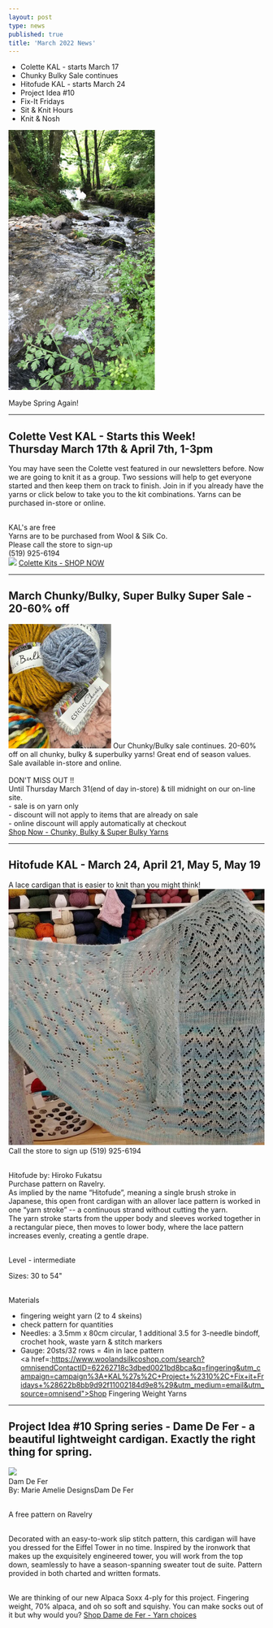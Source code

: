 ```yaml
---
layout: post
type: news
published: true
title: 'March 2022 News'
---
```


- Colette KAL - starts March 17
- Chunky Bulky Sale continues
- Hitofude KAL - starts March 24
- Project Idea #10
- Fix-It Fridays
- Sit & Knit Hours
- Knit & Nosh

<img src="/img/spring.jpg">

Maybe Spring Again!
<hr />
<h2>Colette Vest KAL - Starts this Week!<br />
Thursday March 17th & April 7th, 1-3pm</h1>

You may have seen the Colette vest featured in our newsletters before. Now we are going to knit it as a group. Two sessions will help to get everyone started and then keep them on track to finish. Join in if you already have the yarns or click below to take you to the kit combinations. Yarns can be purchased in-store or online.<br /><br />

KAL's are free<br />
Yarns are to be purchased from Wool & Silk Co.<br />
Please call the store to sign-up<br />
(519) 925-6194<br />
<img src="/img/collette_vest.jpg">
<a href="https://www.woolandsilkcoshop.com/products/colette-kit-b?_pos=2&_sid=16d650984&_ss=r&omnisendContactID=62262718c3dbed0021bd8bca&utm_campaign=campaign%3A+KAL%27s%2C+Project+%2310%2C+Fix+it+Fridays+%28622b8bb9d92f11002184d9e8%29&utm_medium=email&utm_source=omnisend">Colette Kits - SHOP NOW</a>
<hr />
<h2>March Chunky/Bulky, Super Bulky Super Sale - 20-60% off</h2>
<img src="/img/chunky_bulky.jpg">
Our Chunky/Bulky sale continues. 20-60% off on all chunky, bulky & superbulky yarns! Great end of season values. Sale available in-store and online.<br /><br />
DON'T MISS OUT !!<br />
Until Thursday March 31(end of day in-store) & till midnight on our
on-line site.<br />
- sale is on yarn only<br />
- discount will not apply to items that are already on sale<br />
- online discount will apply automatically at checkout<br />
<a href="https://www.woolandsilkcoshop.com/search?omnisendContactID=62262718c3dbed0021bd8bca&q=chunky&utm_campaign=campaign%3A+KAL%27s%2C+Project+%2310%2C+Fix+it+Fridays+%28622b8bb9d92f11002184d9e8%29&utm_medium=email&utm_source=omnisend">Shop Now - Chunky, Bulky & Super Bulky Yarns</a>
<hr />
<h2>Hitofude KAL - March 24, April 21, May 5, May 19</h2>

A lace cardigan that is easier to knit than you might think!<br />
<img src="/img/hitofude.jpg"><br />
Call the store to sign up (519) 925-6194<br /><br />
 
Hitofude by:  Hiroko Fukatsu<br />
Purchase pattern on Ravelry.  <br />
As implied by the name “Hitofude”, meaning a single brush stroke in Japanese, this open front cardigan with an allover lace pattern is worked in one “yarn stroke” -- a continuous strand without cutting the yarn.<br />
The yarn stroke starts from the upper body and sleeves worked together in a rectangular piece, then moves to lower body, where the lace pattern increases evenly, creating a gentle drape.<br /><br />

Level - intermediate<br />

Sizes:  30 to 54"<br /><br />

Materials<br />
- fingering weight yarn (2 to 4 skeins)<br />
- check pattern for quantities<br />
 - Needles:  a 3.5mm x 80cm circular, 1 additional 3.5 for 3-needle bindoff,
   crochet hook, waste yarn & stitch markers<br />
- Gauge:  20sts/32 rows = 4in
   in lace pattern<br />
<a href=:https://www.woolandsilkcoshop.com/search?omnisendContactID=62262718c3dbed0021bd8bca&q=fingering&utm_campaign=campaign%3A+KAL%27s%2C+Project+%2310%2C+Fix+it+Fridays+%28622b8bb9d92f11002184d9e8%29&utm_medium=email&utm_source=omnisend">Shop Fingering Weight Yarns</a><br />
<hr />
<h2>Project Idea #10 Spring series - Dame De Fer - a beautiful lightweight cardigan. Exactly the right thing for spring.</h2>
 <img src="/img/dam_de_fer.jpg"><br />
Dam De Fer<br />
By: Marie Amelie DesignsDam De Fer<br /><br />

A free pattern on Ravelry<br /><br />

Decorated with an easy-to-work slip stitch pattern, this cardigan will have you dressed for the Eiffel Tower in no time. Inspired by the ironwork that makes up the exquisitely engineered tower, you will work from the top down, seamlessly to have a season-spanning sweater tout de suite. Pattern provided in both charted and written formats.<br /><br />

We are thinking of our new Alpaca Soxx 4-ply for this project. Fingering weight, 70% alpaca, and oh so soft and squishy. You can make socks out of it but why would you?
<a href="https://www.woolandsilkcoshop.com/products/alpaca-soxx-cashmere-4-ply?_pos=1&_sid=eb213dbcc&_ss=r&omnisendContactID=62262718c3dbed0021bd8bca&utm_campaign=campaign%3A+KAL%27s%2C+Project+%2310%2C+Fix+it+Fridays+%28622b8bb9d92f11002184d9e8%29&utm_medium=email&utm_source=omnisend">Shop Dame de Fer - Yarn choices</a><br />




